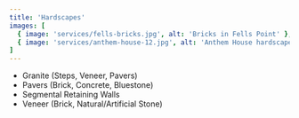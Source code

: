 ```yaml
---
title: 'Hardscapes'
images: [
  { image: 'services/fells-bricks.jpg', alt: 'Bricks in Fells Point' },
  { image: 'services/anthem-house-12.jpg', alt: 'Anthem House hardscape' }
]
---
```


- Granite (Steps, Veneer, Pavers)
- Pavers (Brick, Concrete, Bluestone)
- Segmental Retaining Walls
- Veneer (Brick, Natural/Artificial Stone)
